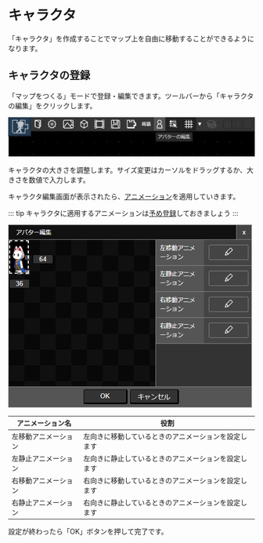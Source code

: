 # キャラクタ
「キャラクタ」を作成することでマップ上を自由に移動することができるようになります。

## キャラクタの登録
「マップをつくる」モードで登録・編集できます。ツールバーから「キャラクタの編集」をクリックします。

![キャラクタ登録ボタン](./images/registering-avatar-navbar.png)

キャラクタの大きさを調整します。サイズ変更はカーソルをドラッグするか、大きさを数値で入力します。

キャラクタ編集画面が表示されたら、[アニメーション](/guide/animation/)を適用していきます。

::: tip 
キャラクタに適用するアニメーションは[予め登録](/guide/animation/#アニメーションの新規作成)しておきましょう
:::

![キャラクタ登録画面](./images/avatar-window.png)

|アニメーション名|役割|
| --- | --- |
|左移動アニメーション|左向きに移動しているときのアニメーションを設定します|
|左静止アニメーション|左向きに静止しているときのアニメーションを設定します|
|右移動アニメーション|右向きに移動しているときのアニメーションを設定します|
|右静止アニメーション|右向きに静止しているときのアニメーションを設定します|

設定が終わったら「OK」ボタンを押して完了です。
